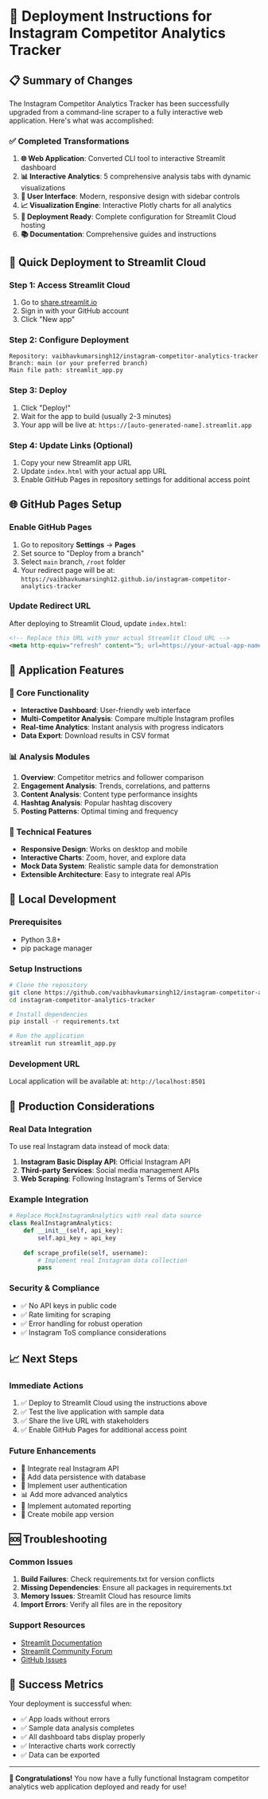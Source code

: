 # 🚀 Deployment Instructions for Instagram Competitor Analytics Tracker

## 📋 Summary of Changes

The Instagram Competitor Analytics Tracker has been successfully upgraded from a command-line scraper to a fully interactive web application. Here's what was accomplished:

### ✅ Completed Transformations

1. **🌐 Web Application**: Converted CLI tool to interactive Streamlit dashboard
2. **📊 Interactive Analytics**: 5 comprehensive analysis tabs with dynamic visualizations
3. **🎨 User Interface**: Modern, responsive design with sidebar controls
4. **📈 Visualization Engine**: Interactive Plotly charts for all analytics
5. **🔧 Deployment Ready**: Complete configuration for Streamlit Cloud hosting
6. **📚 Documentation**: Comprehensive guides and instructions

## 🚀 Quick Deployment to Streamlit Cloud

### Step 1: Access Streamlit Cloud
1. Go to [share.streamlit.io](https://share.streamlit.io)
2. Sign in with your GitHub account
3. Click "New app"

### Step 2: Configure Deployment
```
Repository: vaibhavkumarsingh12/instagram-competitor-analytics-tracker
Branch: main (or your preferred branch)
Main file path: streamlit_app.py
```

### Step 3: Deploy
1. Click "Deploy!"
2. Wait for the app to build (usually 2-3 minutes)
3. Your app will be live at: `https://[auto-generated-name].streamlit.app`

### Step 4: Update Links (Optional)
1. Copy your new Streamlit app URL
2. Update `index.html` with your actual app URL
3. Enable GitHub Pages in repository settings for additional access point

## 🌐 GitHub Pages Setup

### Enable GitHub Pages
1. Go to repository **Settings** → **Pages**
2. Set source to "Deploy from a branch"
3. Select `main` branch, `/root` folder
4. Your redirect page will be at: `https://vaibhavkumarsingh12.github.io/instagram-competitor-analytics-tracker`

### Update Redirect URL
After deploying to Streamlit Cloud, update `index.html`:
```html
<!-- Replace this URL with your actual Streamlit Cloud URL -->
<meta http-equiv="refresh" content="5; url=https://your-actual-app-name.streamlit.app">
```

## 📱 Application Features

### 🎯 Core Functionality
- **Interactive Dashboard**: User-friendly web interface
- **Multi-Competitor Analysis**: Compare multiple Instagram profiles
- **Real-time Analytics**: Instant analysis with progress indicators
- **Data Export**: Download results in CSV format

### 📊 Analysis Modules
1. **Overview**: Competitor metrics and follower comparison
2. **Engagement Analysis**: Trends, correlations, and patterns
3. **Content Analysis**: Content type performance insights
4. **Hashtag Analysis**: Popular hashtag discovery
5. **Posting Patterns**: Optimal timing and frequency

### 🎨 Technical Features
- **Responsive Design**: Works on desktop and mobile
- **Interactive Charts**: Zoom, hover, and explore data
- **Mock Data System**: Realistic sample data for demonstration
- **Extensible Architecture**: Easy to integrate real APIs

## 🔧 Local Development

### Prerequisites
- Python 3.8+
- pip package manager

### Setup Instructions
```bash
# Clone the repository
git clone https://github.com/vaibhavkumarsingh12/instagram-competitor-analytics-tracker.git
cd instagram-competitor-analytics-tracker

# Install dependencies
pip install -r requirements.txt

# Run the application
streamlit run streamlit_app.py
```

### Development URL
Local application will be available at: `http://localhost:8501`

## 🔄 Production Considerations

### Real Data Integration
To use real Instagram data instead of mock data:

1. **Instagram Basic Display API**: Official Instagram API
2. **Third-party Services**: Social media management APIs
3. **Web Scraping**: Following Instagram's Terms of Service

### Example Integration
```python
# Replace MockInstagramAnalytics with real data source
class RealInstagramAnalytics:
    def __init__(self, api_key):
        self.api_key = api_key
    
    def scrape_profile(self, username):
        # Implement real Instagram data collection
        pass
```

### Security & Compliance
- ✅ No API keys in public code
- ✅ Rate limiting for scraping
- ✅ Error handling for robust operation
- ✅ Instagram ToS compliance considerations

## 📈 Next Steps

### Immediate Actions
1. ✅ Deploy to Streamlit Cloud using the instructions above
2. ✅ Test the live application with sample data
3. ✅ Share the live URL with stakeholders
4. ✅ Enable GitHub Pages for additional access point

### Future Enhancements
- 🔄 Integrate real Instagram API
- 💾 Add data persistence with database
- 🔐 Implement user authentication
- 📊 Add more advanced analytics
- 🤖 Implement automated reporting
- 📱 Create mobile app version

## 🆘 Troubleshooting

### Common Issues
1. **Build Failures**: Check requirements.txt for version conflicts
2. **Missing Dependencies**: Ensure all packages in requirements.txt
3. **Memory Issues**: Streamlit Cloud has resource limits
4. **Import Errors**: Verify all files are in the repository

### Support Resources
- [Streamlit Documentation](https://docs.streamlit.io/)
- [Streamlit Community Forum](https://discuss.streamlit.io/)
- [GitHub Issues](https://github.com/vaibhavkumarsingh12/instagram-competitor-analytics-tracker/issues)

## 🎉 Success Metrics

Your deployment is successful when:
- ✅ App loads without errors
- ✅ Sample data analysis completes
- ✅ All dashboard tabs display properly
- ✅ Interactive charts work correctly
- ✅ Data can be exported

---

**🌟 Congratulations!** You now have a fully functional Instagram competitor analytics web application deployed and ready for use!